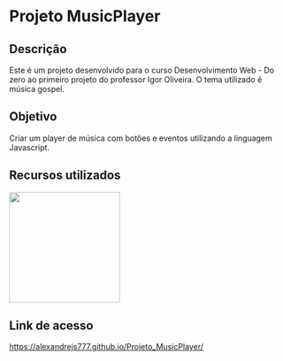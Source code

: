 # Projeto MusicPlayer

<h2>Descrição</h2>

  Este é um projeto desenvolvido para o curso Desenvolvimento Web - Do zero ao primeiro projeto do professor Igor Oliveira. O tema utilizado é música gospel.

<h2>Objetivo</h2>

  Criar um player de música com botões e eventos utilizando a linguagem Javascript.

<h2>Recursos utilizados</h2>

  <img width="200px" src="https://user-images.githubusercontent.com/85634326/129465903-a4a9041a-f900-4a75-96e9-80c8c66f87e5.png">
 
<h2>Link de acesso</h2>

  <a href="https://alexandrejs777.github.io/Projeto_MusicPlayer/">https://alexandrejs777.github.io/Projeto_MusicPlayer/</a>
